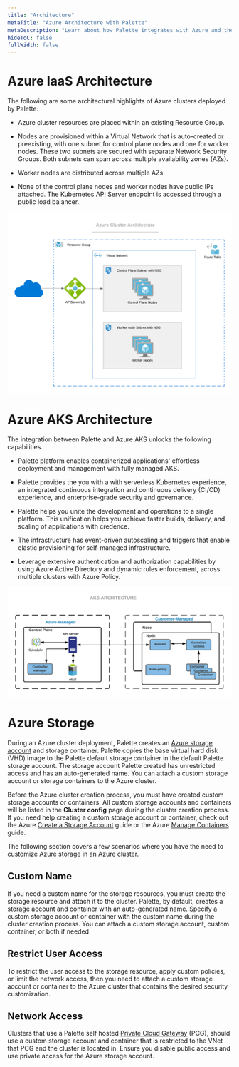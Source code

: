 ```yaml
---
title: "Architecture"
metaTitle: "Azure Architecture with Palette"
metaDescription: "Learn about how Palette integrates with Azure and the architecture that powers the integration"
hideToC: false
fullWidth: false
---
```


# Azure IaaS Architecture

The following are some architectural highlights of Azure clusters deployed by Palette:

- Azure cluster resources are placed within an existing Resource Group.


- Nodes are provisioned within a Virtual Network that is auto-created or preexisting, with one subnet for control plane nodes and one for worker nodes. These two subnets are secured with separate Network Security Groups. Both subnets can span across multiple availability zones (AZs).  


- Worker nodes are distributed across multiple AZs.


- None of the control plane nodes and worker nodes have public IPs attached. The Kubernetes API Server endpoint is accessed through a public load balancer.


![An Azure IaaS architecture diagram](clusters_azure_architecture_iaas-overview.png)



# Azure AKS Architecture

The integration between Palette and Azure AKS unlocks the following capabilities.

- Palette platform enables containerized applications' effortless deployment and management with fully managed AKS. 


- Palette provides the you with a with serverless Kubernetes experience, an integrated continuous integration and continuous delivery (CI/CD) experience, and enterprise-grade security and governance.


- Palette helps you unite the development and operations to a single platform.  This unification helps you achieve faster builds, delivery, and scaling of applications with credence.


- The infrastructure has event-driven autoscaling and triggers that enable elastic provisioning for self-managed infrastructure.


- Leverage extensive authentication and authorization capabilities by using Azure Active Directory and dynamic rules enforcement, across multiple clusters with Azure Policy.


![An Azure AKS architecture diagram](clusters_azure_architecture_aks-diagram.png)


# Azure Storage

During an Azure cluster deployment, Palette creates an [Azure storage account](https://learn.microsoft.com/en-us/azure/storage/common/storage-account-overview) and storage container. Palette copies the base virtual hard disk (VHD) image to the Palette default storage container in the default Palette storage account. The storage account Palette created has unrestricted access and has an auto-generated name. You can attach a custom storage account or storage containers to the Azure cluster. 

Before the Azure cluster creation process, you must have created custom storage accounts or containers. All custom storage accounts and containers will be listed in the **Cluster config** page during the cluster creation process. If you need help creating a custom storage account or container, check out the Azure [Create a Storage Account](https://learn.microsoft.com/en-us/azure/storage/common/storage-account-create?tabs=azure-portal) guide or the Azure [Manage Containers](https://learn.microsoft.com/en-us/azure/storage/blobs/blob-containers-portal) guide.


The following section covers a few scenarios where you have the need to customize Azure storage in an Azure cluster. 

## Custom Name

If you need a custom name for the storage resources, you must create the storage resource and attach it to the cluster. Palette, by default, creates a storage account and container with an auto-generated name. Specify a custom storage account or container with the custom name during the cluster creation process. You can attach a custom storage account, custom container, or both if needed. 


## Restrict User Access

To restrict the user access to the storage resource, apply custom policies, or limit the network access, then you need to attach a custom storage account or container to the Azure cluster that contains the desired security customization. 

## Network Access

Clusters that use a Palette self hosted [Private Cloud Gateway](/clusters/public-cloud/azure/gateways/) (PCG), should use a custom storage account and container that is restricted to the VNet that PCG and the cluster is located in. Ensure you disable public access and use private access for the Azure storage account.

